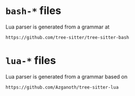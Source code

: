 `bash-*` files
==============

Lua parser is generated from a grammar at

    https://github.com/tree-sitter/tree-sitter-bash

`lua-*` files
=============

Lua parser is generated from a grammar based on

    https://github.com/Azganoth/tree-sitter-lua
